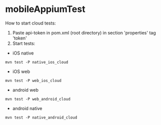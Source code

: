 # mobileAppiumTest



How to start cloud tests:

1. Paste api-token in pom.xml (root directory) in section 'properties' tag 'token'
3. Start tests:

  
  - iOS native  
  
  `mvn test -P native_ios_cloud`
  - iOS web
  
  `mvn test -P web_ios_cloud`
  
  - android web
  
  `mvn test -P web_android_cloud`
  
   - android native  
  
  `mvn test -P native_android_cloud`
